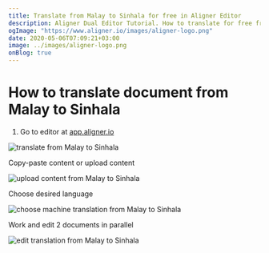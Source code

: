 ```yaml
---
title: Translate from Malay to Sinhala for free in Aligner Editor
description: Aligner Dual Editor Tutorial. How to translate for free from Malay to Sinhala. Aligner is multilingual document management platform. 
ogImage: "https://www.aligner.io/images/aligner-logo.png"
date: 2020-05-06T07:09:21+03:00
image: ../images/aligner-logo.png
onBlog: true
---
```


# How to translate document from Malay to Sinhala

1. Go to editor at [app.aligner.io](https://app.aligner.io "Aligner App web page")

![translate from Malay to Sinhala](../aligner-blank-editor.png "translate from Malay to Sinhala")

Copy-paste content or upload content

![upload content from Malay to Sinhala](../aligner-uploaded-document.png "upload content from Malay to Sinhala")

Choose desired language

![choose machine translation from Malay to Sinhala](../aligner-language-dropdown.png "choose machine translation from Malay to Sinhala")

Work and edit 2 documents in parallel

![edit translation from Malay to Sinhala](../aligner-double-sitded-editor.png "edit translation from Malay to Sinhala")

